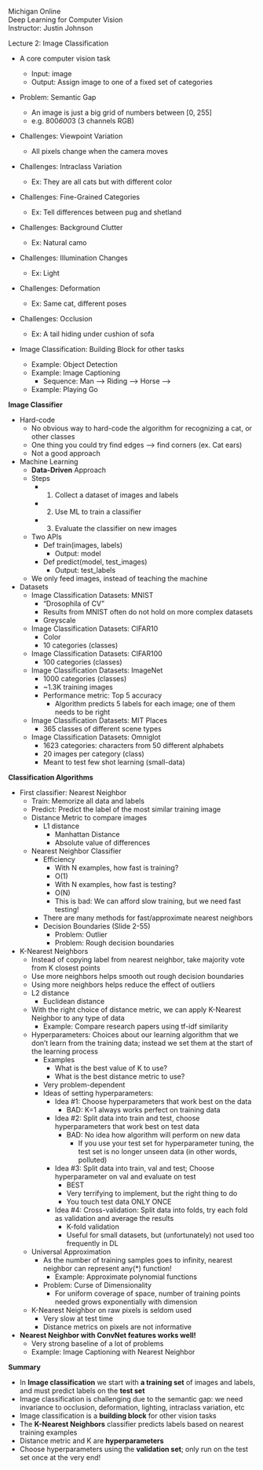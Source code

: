 Michigan Online  
Deep Learning for Computer Vision  
Instructor: Justin Johnson  

Lecture 2: Image Classification

- A core computer vision task
    - Input: image
    - Output: Assign image to one of a fixed set of categories
- Problem: Semantic Gap
    - An image is just a big grid of numbers between [0, 255]
    - e.g. 800*600*3 (3 channels RGB)
- Challenges: Viewpoint Variation
    - All pixels change when the camera moves
- Challenges: Intraclass Variation
    - Ex: They are all cats but with different color
- Challenges: Fine-Grained Categories
    - Ex: Tell differences between pug and shetland
- Challenges: Background Clutter
    - Ex: Natural camo
- Challenges: Illumination Changes
    - Ex: Light
- Challenges: Deformation
    - Ex: Same cat, different poses
- Challenges: Occlusion
    - Ex: A tail hiding under cushion of sofa

- Image Classification: Building Block for other tasks
    - Example: Object Detection
    - Example: Image Captioning
        - Sequence: Man —> Riding —> Horse —> <STOP>
    - Example: Playing Go

**Image Classifier**
- Hard-code
    - No obvious way to hard-code the algorithm for recognizing a cat, or other classes
    - One thing you could try find edges —> find corners (ex. Cat ears)
    - Not a good approach
- Machine Learning
    - **Data-Driven** Approach
    - Steps
        - 1) Collect a dataset of images and labels
        - 2) Use ML to train a classifier
        - 3) Evaluate the classifier on new images
    - Two APIs
        - Def train(images, labels)
            - Output: model
        - Def predict(model, test_images)
            - Output: test_labels
    - We only feed images, instead of teaching the machine
- Datasets
    - Image Classification Datasets: MNIST
        - “Drosophila of CV”
        - Results from MNIST often do not hold on more complex datasets
        - Greyscale
    - Image Classification Datasets: CIFAR10
        - Color
        - 10 categories (classes)
    - Image Classification Datasets: CIFAR100
        - 100 categories (classes)
    - Image Classification Datasets: ImageNet
        - 1000 categories (classes)
        - ~1.3K training images
        - Performance metric: Top 5 accuracy
            - Algorithm predicts 5 labels for each image; one of them needs to be right
    - Image Classification Datasets: MIT Places
        - 365 classes of different scene types
    - Image Classification Datasets: Omniglot
        - 1623 categories: characters from 50 different alphabets
        - 20 images per category (class)
        - Meant to test few shot learning (small-data)

**Classification Algorithms**
- First classifier: Nearest Neighbor
    - Train: Memorize all data and labels
    - Predict: Predict the label of the most similar training image
    - Distance Metric to compare images
        - L1 distance 
            - Manhattan Distance
            - Absolute value of differences
    - Nearest Neighbor Classifier
        - Efficiency
            - With N examples, how fast is training?
            - O(1)
            - With N examples, how fast is testing?
            - O(N)
            - This is bad: We can afford slow training, but we need fast testing!
        - There are many methods for fast/approximate nearest neighbors 
        - Decision Boundaries (Slide 2-55)
            - Problem: Outlier 
            - Problem: Rough decision boundaries
- K-Nearest Neighbors
    - Instead of copying label from nearest neighbor, take majority vote from K closest points
    - Use more neighbors helps smooth out rough decision boundaries
    - Using more neighbors helps reduce the effect of outliers
    - L2 distance
        - Euclidean distance
    - With the right choice of distance metric, we can apply K-Nearest Neighbor to any type of data
        - Example: Compare research papers using tf-idf similarity
    - Hyperparameters: Choices about our learning algorithm that we don’t learn from the training data; instead we set them at the start of the learning process
        - Examples
            - What is the best value of K to use?
            - What is the best distance metric to use?
        - Very problem-dependent
        - Ideas of setting hyperparameters:
            - Idea #1: Choose hyperparameters that work best on the data
                - BAD: K=1 always works perfect on training data
            - Idea #2: Split data into train and test, choose hyperparameters that work best on test data
                - BAD: No idea how algorithm will perform on new data
                    - If you use your test set for hyperparameter tuning, the test set is no longer unseen data (in other words, polluted)
            - Idea #3: Split data into train, val and test; Choose hyperparameter on val and evaluate on test
                - BEST
                - Very terrifying to implement, but the right thing to do
                - You touch test data ONLY ONCE
            - Idea #4: Cross-validation: Split data into folds, try each fold as validation and average the results
                - K-fold validation
                - Useful for small datasets, but (unfortunately) not used too frequently in DL
    - Universal Approximation
        - As the number of training samples goes to infinity, nearest neighbor can represent any(*) function!
            - Example: Approximate polynomial functions
        - Problem: Curse of Dimensionality
            - For uniform coverage of space, number of training points needed grows exponentially with dimension
    - K-Nearest Neighbor on raw pixels is seldom used
        - Very slow at test time
        - Distance metrics on pixels are not informative
- **Nearest Neighbor with ConvNet features works well!**
    - Very strong baseline of a lot of problems
    - Example: Image Captioning with Nearest Neighbor

**Summary**
- In **Image classification** we start with **a training set** of images and labels, and must predict labels on the **test set**
- Image classification is challenging due to the semantic gap: we need invariance to occlusion, deformation, lighting, intraclass variation, etc
- Image classification is a **building block** for other vision tasks
- The **K-Nearest Neighbors** classifier predicts labels based on nearest training examples
- Distance metric and K are **hyperparameters**
- Choose hyperparameters using the **validation set**; only run on the test set once at the very end!


